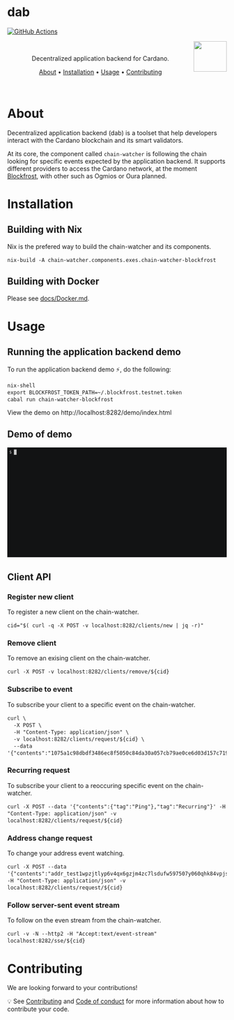 # dab

[![GitHub Actions](https://img.shields.io/endpoint.svg?url=https%3A%2F%2Factions-badge.atrox.dev%2Fcardano-foundation%2Fdab%2Fbadge&style=flat-square)](https://github.com/cardano-foundation/dab/actions/workflows/ci.yaml)

<img src="https://upload.wikimedia.org/wikipedia/commons/f/ff/ADA_Cardano_Logo.png" width="76" align="right" height="70">


<br/>

<p align="center">Decentralized application backend for Cardano.</p>
<p align="center">
  <a href="#about">About</a> •
  <a href="#installation">Installation</a> •
  <a href="#usage">Usage</a> •
  <a href="#contributing">Contributing</a>
</p>

<br/>

# About

Decentralized application backend (dab) is a toolset that help developers interact with the Cardano blockchain and its smart validators.

At its core, the component called `chain-watcher` is following the chain looking for specific events expected by the application backend. It supports different providers to access the Cardano network, at the moment <a href="https://blockfrost.io/">Blockfrost</a>, with other such as Ogmios or Oura planned. 

# Installation

## Building with Nix

Nix is the prefered way to build the chain-watcher and its components.

```command
nix-build -A chain-watcher.components.exes.chain-watcher-blockfrost
```

## Building with Docker

Please see <a href="docs/Docker.md">docs/Docker.md</a>.

# Usage

## Running the application backend demo

To run the application backend demo :zap:, do the following:

```command
nix-shell
export BLOCKFROST_TOKEN_PATH=~/.blockfrost.testnet.token
cabal run chain-watcher-blockfrost
```
View the demo on http://localhost:8282/demo/index.html

## Demo of demo

<img src=".github/workflows/demo.gif">

## Client API

### Register new client

To register a new client on the chain-watcher.

```command
cid="$( curl -q -X POST -v localhost:8282/clients/new | jq -r)"
```

### Remove client

To remove an exising client on the chain-watcher.

```command
curl -X POST -v localhost:8282/clients/remove/${cid}
```

### Subscribe to event

To subscribe your client to a specific event on the chain-watcher.

```command
curl \
  -X POST \
  -H "Content-Type: application/json" \
  -v localhost:8282/clients/request/${cid} \
  --data '{"contents":"1075a1c98dbdf3486ec8f5050c84da30a057cb79ae0ce6d03d157c719c559332","tag":"TransactionStatusRequest"}'
```

### Recurring request

To subscribe your client to a reoccuring specific event on the chain-watcher.

```command
curl -X POST --data '{"contents":{"tag":"Ping"},"tag":"Recurring"}' -H "Content-Type: application/json" -v localhost:8282/clients/request/${cid}
```

### Address change request

To change your address event watching.

```command
curl -X POST --data '{"contents":"addr_test1wpzjtlyp6v4qx6gzjm4zc7lsdufw597507y060qhk84vpjsjd625n","tag":"AddressFundsRequest"}' -H "Content-Type: application/json" -v localhost:8282/clients/request/${cid}
```

### Follow server-sent event stream

To follow on the even stream from the chain-watcher.

```command
curl -v -N --http2 -H "Accept:text/event-stream" localhost:8282/sse/${cid}
```

# Contributing

We are looking forward to your contributions!

:bulb: See <a href="CONTRIBUTING.md">Contributing</a> and <a href="CODE_OF_CONDUCT.md">Code of conduct</a> for more information about how to contribute your code.


